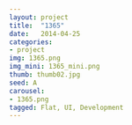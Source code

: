 ```yaml
---
layout: project
title:  "1365"
date:   2014-04-25
categories:
- project
img: 1365.png
img_mini: 1365_mini.png
thumb: thumb02.jpg
seed: A
carousel:
- 1365.png
tagged: Flat, UI, Development
---
```

